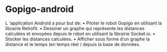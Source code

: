 # Gopigo-android
L ‘application Android a pour but de:
• Piloter le robot Gopigo en utilisant la librairie Retrofit.
• Dessiner un graphe qui représente les distances calculées et envoyées depuis le robot
  en utilisant la librairie Socket.io.
• Stocker les distances calculées.
• Afficher sous forme d’un graphe la distance et le temps (en temps réel / depuis la base
  de données.

